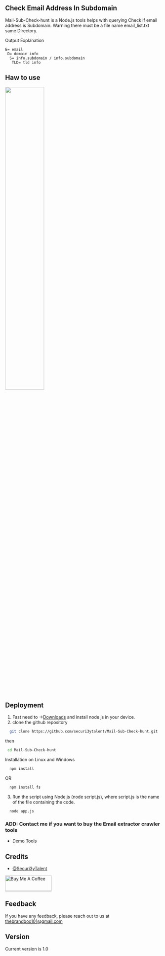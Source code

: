 
##  Check Email Address In Subdomain 

Mail-Sub-Check-hunt is a  Node.js tools helps with querying Check if email address is Subdomain. Warning there must be a file name email_list.txt same Directory. 

Output Explanation
```
E= email
 D= domain info
  S= info.subdomain / info.subdomain
   TLD= tld info
```
## Haw to use
[<img src="https://github.com/devmehedi101/acunetix-13-kali-linux/blob/main/devmehedi101.gif" width="50%">](https://youtu.be/xSxsvUaO4Mk "Now in Android: 55")
## Deployment
1. Fast need to →[Downloads](https://nodejs.org/en) and install node js in your device.
2. clone the github repository
```bash
  git clone https://github.com/securi3ytalent/Mail-Sub-Check-hunt.git
```
then
 ```bash
  cd Mail-Sub-Check-hunt
```
Installation on Linux and Windows
```bash
  npm install
```
OR
```bash
  npm install fs
```
3. Run the script using Node.js (node script.js), where script.js is the name of the file containing the code.
```bash
  node app.js
```
### ADD: Contact me if you want to buy the Email extractor crawler  tools
- [Demo Tools](https://youtu.be/gtPwoFu61YM?si=NB2SH4VnzEPAELj4)

## Credits
- [@Securi3yTalent](https://twitter.com/Securi3yTalent)

<a href="https://www.buymeacoffee.com/securitytalent" target="_blank"><img src="https://www.buymeacoffee.com/assets/img/custom_images/orange_img.png" alt="Buy Me A Coffee" style="height: 50px !important;width: 150px !important;box-shadow: 0px 3px 2px 0px rgba(190, 190, 190, 0.5) !important;-webkit-box-shadow: 0px 3px 2px 0px rgba(190, 190, 190, 0.5) !important;" ></a>

## Feedback
If you have any feedback, please reach out to us at thebrandbox101@gmail.com

## Version
Current version is 1.0
